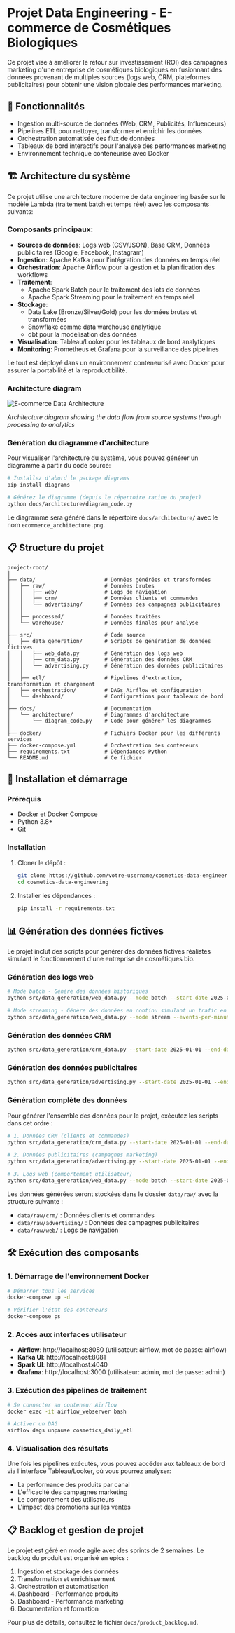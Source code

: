# Projet Data Engineering - E-commerce de Cosmétiques Biologiques

Ce projet vise à améliorer le retour sur investissement (ROI) des campagnes marketing d'une entreprise de cosmétiques biologiques en fusionnant des données provenant de multiples sources (logs web, CRM, plateformes publicitaires) pour obtenir une vision globale des performances marketing.

## 🌟 Fonctionnalités

- Ingestion multi-source de données (Web, CRM, Publicités, Influenceurs)
- Pipelines ETL pour nettoyer, transformer et enrichir les données
- Orchestration automatisée des flux de données
- Tableaux de bord interactifs pour l'analyse des performances marketing
- Environnement technique conteneurisé avec Docker

## 🏗️ Architecture du système

Ce projet utilise une architecture moderne de data engineering basée sur le modèle Lambda (traitement batch et temps réel) avec les composants suivants:

### Composants principaux:
- **Sources de données**: Logs web (CSV/JSON), Base CRM, Données publicitaires (Google, Facebook, Instagram)
- **Ingestion**: Apache Kafka pour l'intégration des données en temps réel
- **Orchestration**: Apache Airflow pour la gestion et la planification des workflows
- **Traitement**: 
  - Apache Spark Batch pour le traitement des lots de données
  - Apache Spark Streaming pour le traitement en temps réel
- **Stockage**:
  - Data Lake (Bronze/Silver/Gold) pour les données brutes et transformées
  - Snowflake comme data warehouse analytique
  - dbt pour la modélisation des données
- **Visualisation**: Tableau/Looker pour les tableaux de bord analytiques
- **Monitoring**: Prometheus et Grafana pour la surveillance des pipelines

Le tout est déployé dans un environnement conteneurisé avec Docker pour assurer la portabilité et la reproductibilité.

### Architecture diagram

![E-commerce Data Architecture](docs/architecture/ecommerce_architecture.png)

*Architecture diagram showing the data flow from source systems through processing to analytics*

### Génération du diagramme d'architecture

Pour visualiser l'architecture du système, vous pouvez générer un diagramme à partir du code source:

```bash
# Installez d'abord le package diagrams
pip install diagrams

# Générez le diagramme (depuis le répertoire racine du projet)
python docs/architecture/diagram_code.py
```

Le diagramme sera généré dans le répertoire `docs/architecture/` avec le nom `ecommerce_architecture.png`.

## 📋 Structure du projet

```
project-root/
│
├── data/                      # Données générées et transformées
│   ├── raw/                   # Données brutes
│   │   ├── web/               # Logs de navigation
│   │   ├── crm/               # Données clients et commandes
│   │   └── advertising/       # Données des campagnes publicitaires
│   │
│   ├── processed/             # Données traitées
│   └── warehouse/             # Données finales pour analyse
│
├── src/                       # Code source
│   ├── data_generation/       # Scripts de génération de données fictives
│   │   ├── web_data.py        # Génération des logs web
│   │   ├── crm_data.py        # Génération des données CRM
│   │   └── advertising.py     # Génération des données publicitaires
│   │
│   ├── etl/                   # Pipelines d'extraction, transformation et chargement
│   ├── orchestration/         # DAGs Airflow et configuration
│   └── dashboard/             # Configurations pour tableaux de bord
│
├── docs/                      # Documentation
│   └── architecture/          # Diagrammes d'architecture
│       └── diagram_code.py    # Code pour générer les diagrammes
│
├── docker/                    # Fichiers Docker pour les différents services
├── docker-compose.yml         # Orchestration des conteneurs
├── requirements.txt           # Dépendances Python
└── README.md                  # Ce fichier
```

## 🚀 Installation et démarrage

### Prérequis

- Docker et Docker Compose
- Python 3.8+
- Git

### Installation

1. Cloner le dépôt :
   ```bash
   git clone https://github.com/votre-username/cosmetics-data-engineering.git
   cd cosmetics-data-engineering
   ```

2. Installer les dépendances :
   ```bash
   pip install -r requirements.txt
   ```

## 📊 Génération des données fictives

Le projet inclut des scripts pour générer des données fictives réalistes simulant le fonctionnement d'une entreprise de cosmétiques bio.

### Génération des logs web

```bash
# Mode batch - Génère des données historiques
python src/data_generation/web_data.py --mode batch --start-date 2025-01-01 --end-date 2025-03-28 --events-per-day 5000

# Mode streaming - Génère des données en continu simulant un trafic en temps réel
python src/data_generation/web_data.py --mode stream --events-per-minute 30 --duration 3600
```

### Génération des données CRM

```bash
python src/data_generation/crm_data.py --start-date 2025-01-01 --end-date 2025-03-28 --frequency daily --initial-customers 500
```

### Génération des données publicitaires

```bash
python src/data_generation/advertising.py --start-date 2025-01-01 --end-date 2025-03-28 --frequency daily
```

### Génération complète des données

Pour générer l'ensemble des données pour le projet, exécutez les scripts dans cet ordre :

```bash
# 1. Données CRM (clients et commandes)
python src/data_generation/crm_data.py --start-date 2025-01-01 --end-date 2025-03-28

# 2. Données publicitaires (campagnes marketing)
python src/data_generation/advertising.py --start-date 2025-01-01 --end-date 2025-03-28

# 3. Logs web (comportement utilisateur)
python src/data_generation/web_data.py --mode batch --start-date 2025-01-01 --end-date 2025-03-28
```

Les données générées seront stockées dans le dossier `data/raw/` avec la structure suivante :
- `data/raw/crm/` : Données clients et commandes
- `data/raw/advertising/` : Données des campagnes publicitaires
- `data/raw/web/` : Logs de navigation

## 🛠️ Exécution des composants

### 1. Démarrage de l'environnement Docker

```bash
# Démarrer tous les services
docker-compose up -d

# Vérifier l'état des conteneurs
docker-compose ps
```

### 2. Accès aux interfaces utilisateur

- **Airflow**: http://localhost:8080 (utilisateur: airflow, mot de passe: airflow)
- **Kafka UI**: http://localhost:8081
- **Spark UI**: http://localhost:4040
- **Grafana**: http://localhost:3000 (utilisateur: admin, mot de passe: admin)

### 3. Exécution des pipelines de traitement

```bash
# Se connecter au conteneur Airflow
docker exec -it airflow_webserver bash

# Activer un DAG
airflow dags unpause cosmetics_daily_etl
```

### 4. Visualisation des résultats

Une fois les pipelines exécutés, vous pouvez accéder aux tableaux de bord via l'interface Tableau/Looker, où vous pourrez analyser:
- La performance des produits par canal
- L'efficacité des campagnes marketing
- Le comportement des utilisateurs
- L'impact des promotions sur les ventes

## 📋 Backlog et gestion de projet

Le projet est géré en mode agile avec des sprints de 2 semaines. Le backlog du produit est organisé en epics :
1. Ingestion et stockage des données
2. Transformation et enrichissement
3. Orchestration et automatisation
4. Dashboard - Performance produits
5. Dashboard - Performance marketing
6. Documentation et formation

Pour plus de détails, consultez le fichier `docs/product_backlog.md`.